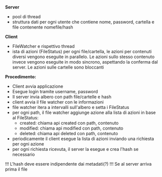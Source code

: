 **Server**
- pool di thread
- struttura dati per ogni utente che contiene nome, password, cartella e file
contenente nomefile/hash

**Client**
- FileWatcher e rispettivo thread
- ista di azioni (FileStatus) per ogni file/cartella, le azioni per contenuti diversi vengono
eseguite in parallelo. Le azioni sullo stesso contenuto invece vengono eseguite in
modo sincrono, aspettando la conferma dal server. Le azioni sulle cartelle sono bloccanti




**Procedimento:**
- Client avvia applicazione
- Esegue login tramite username, password
- Il server invia albero con path file/cartelle e hash
- client avvia il file watcher con le informazioni
- file watcher itera a intervalli sull'albero e setta i FileStatus
- per ogni path, il file watcher aggiunge azione alla lista di azioni in base al FileStatus:
	- created: chiama api created con path, contenuto
	- modified: chiama api modified con path, contenuto
	- deleted: chiama api deleted con path, contenuto
- periodicamente il client esegue la lista di azioni inviando una richiesta per ogni azione
- per ogni richiesta ricevuta, il server la esegue e crea l'hash se necessario


!!! L'hash deve essere indipendente dai metadati(?)
!!! Se al server arriva prima il file
